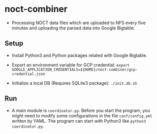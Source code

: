 # noct-combiner

- Processing NOCT data files which are uploaded to NFS every five minutes and uploading the parsed data into Google Bigtable.

## Setup

- Install Python3 and Python packages related with Google Bigtable.

- Export an environment variable for GCP credential: `export GOOGLE_APPLICATION_CREDENTIALS=${HOME}/noct-combiner/gcp-credential.json`

- Initialize a local DB (Requires SQLite3 package): `./init.db.sh`

## Run

- A main module is `coordinator.py`. Before you start the program, you might need to modify some configurations in the file `conf/config.yml` written by YAML. The program can start with Python3 like `python3 coordinator.py`.
